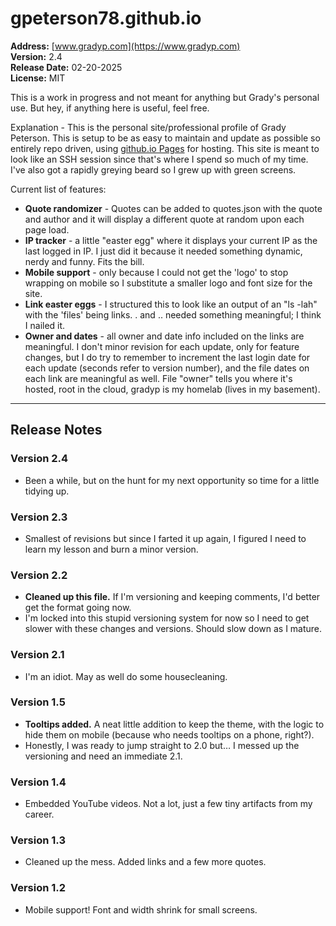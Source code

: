 # gpeterson78.github.io
 
**Address:** [www.gradyp.com](https://www.gradyp.com)    
**Version:** 2.4  
**Release Date:** 02-20-2025  
**License:** MIT  

This is a work in progress and not meant for anything but Grady's personal use. But hey, if anything here is useful, feel free.

Explanation - This is the personal site/professional profile of Grady Peterson.  This is setup to be as easy to maintain and update as possible so entirely repo driven, using [github.io Pages](https://pages.github.com/) for hosting.  This site is meant to look like an SSH session since that's where I spend so much of my time.  I've also got a rapidly greying beard so I grew up with green screens.

Current list of features:
- **Quote randomizer** - Quotes can be added to quotes.json with the quote and author and it will display a different quote at random upon each page load.
- **IP tracker** - a little "easter egg" where it displays your current IP as the last logged in IP.  I just did it because it needed something dynamic, nerdy and funny.  Fits the bill.
- **Mobile support** - only because I could not get the 'logo' to stop wrapping on mobile so I substitute a smaller logo and font size for the site.
- **Link easter eggs** - I structured this to look like an output of an "ls -lah" with the 'files' being links.  . and .. needed something meaningful; I think I nailed it.
- **Owner and dates** - all owner and date info included on the links are meaningful.  I don't minor revision for each update, only for feature changes, but I do try to remember to increment the last login date for each update (seconds refer to version number), and the file dates on each link are meaningful as well.  File "owner" tells you where it's hosted, root in the cloud, gradyp is my homelab (lives in my basement).

---

## Release Notes

### Version 2.4

- Been a while, but on the hunt for my next opportunity so time for a little tidying up.

### Version 2.3

- Smallest of revisions but since I farted it up again, I figured I need to learn my lesson and burn a minor version.

### Version 2.2

- **Cleaned up this file.**  If I'm versioning and keeping comments, I'd better get the format going now.
- I'm locked into this stupid versioning system for now so I need to get slower with these changes and versions.  Should slow down as I mature.

### Version 2.1

- I'm an idiot. May as well do some housecleaning.

### Version 1.5

- **Tooltips added.** A neat little addition to keep the theme, with the logic to hide them on mobile (because who needs tooltips on a phone, right?).
- Honestly, I was ready to jump straight to 2.0 but… I messed up the versioning and need an immediate 2.1.

### Version 1.4

- Embedded YouTube videos. Not a lot, just a few tiny artifacts from my career.

### Version 1.3

- Cleaned up the mess. Added links and a few more quotes.

### Version 1.2

- Mobile support! Font and width shrink for small screens.
